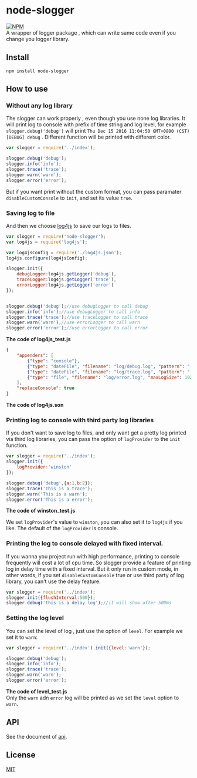 # node-slogger
[![NPM](https://nodei.co/npm/node-slogger.png?downloads=true)](https://nodei.co/npm/node-slogger/)  
A wrapper of logger package , which can write same code even if you change you logger library.

## Install
```npm install node-slogger```

## How to use

### Without any log library

The slogger can work properly , even though you use none log libraries.
It will print log to console with prefix of time string and log level,
for example `slogger.debug('debug')` will print `Thu Dec 15 2016 11:04:50 GMT+0800 (CST) [DEBUG] debug` . Different function will be printed with different color.

```javascript
var slogger = require('../index');

slogger.debug('debug');
slogger.info('info');
slogger.trace('trace');
slogger.warn('warn');
slogger.error('error');
```

But if you want print without the custom format, you can pass paramater `disableCustomConsole` to `init`,
and set its value `true`.

### Saving log to file
And then we choose [log4js](https://www.npmjs.com/package/log4js) to save our logs to files.
```javascript
var slogger = require('node-slogger');
var log4js = require('log4js');

var log4jsConfig = require('./log4js.json');
log4js.configure(log4jsConfig);

slogger.init({
    debugLogger:log4js.getLogger('debug'),
    traceLogger:log4js.getLogger('trace'),
    errorLogger:log4js.getLogger('error')
});


slogger.debug('debug');//use debugLogger to call debug
slogger.info('info');//use debugLogger to call info
slogger.trace('trace');//use traceLogger to call trace
slogger.warn('warn');//use errorLogger to call warn
slogger.error('error');//use errorLogger to call error
```
**The code of log4js_test.js**

```json
{
    "appenders": [
        {"type": "console"},
        {"type": "dateFile", "filename": "log/debug.log", "pattern": "-yyyy-MM-dd", "backups": 10, "category": "debug"}, 
        {"type": "dateFile", "filename": "log/trace.log", "pattern": "-yyyy-MM-dd", "category": "trace"},
        {"type": "file", "filename": "log/error.log", "maxLogSize": 1024000, "backups": 10, "category": "error"}
    ],
    "replaceConsole": true
}
```
**The code of log4js.son**

### Printing log to console with third party log libraries

If you don't want to save log to files, and only want get a pretty log printed via third log libraries, you can pass the option of `logProvider` to the `init` function.

```javascript
var slogger = require('../index');
slogger.init({
    logProvider:'winston'
});

slogger.debug('debug',{a:1,b:2});
slogger.trace('This is a trace');
slogger.warn('This is a warn');
slogger.error('This is a error');
```
**The code of winston_test.js**

We set `logProvider`'s value to `winston`, you can also set it to `log4js` if you like. The default of the `logProvider` is console.

### Printing the log to console delayed with fixed interval.

If you wanna you project run with high performance, printing to console frequently will cost a lot of cpu time. So slogger provide a feature of printing log in delay time with a fixed interval. But it only run in custom mode, in other words, if you set `disableCustomConsole` true or use third party of log library, you can't use the delay feature.

```javascript
var slogger = require('../index');
slogger.init({flushInterval:500});
slogger.debug('this is a delay log');//it will show after 500ms
```

### Setting the log level
You can set the level of log , just use the option of `level`. For example we set it to `warn`:

```javascript
var slogger = require('../index').init({level:'warn'});

slogger.debug('debug');
slogger.info('info');
slogger.trace('trace');
slogger.warn('warn');
slogger.error('error');
```
**The code of level_test.js**  
Only the `warn` adn `error` log will be printed as we set the `level` option to `warn`.

## API
See the document of [api](doc/api.md).

## License

[MIT](LICENSE)